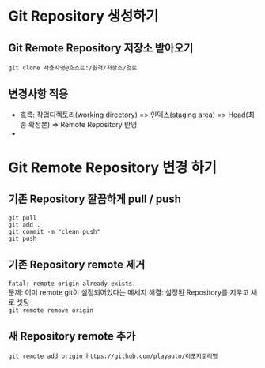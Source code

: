 # Git Repository 생성하기

## Git Remote Repository 저장소 받아오기 
```git clone 사용자명@호스트:/원격/저장소/경로```

## 변경사항 적용
* 흐름: 작업디렉토리(working directory) => 인덱스(staging area) => Head(최종 확정본) => Remote Repository 반영
* 
### 




# Git Remote Repository 변경 하기
## 기존 Repository 깔끔하게 pull / push
```
git pull
git add .
git commit -m "clean push"
git push
```

## 기존 Repository remote 제거
`fatal: remote origin already exists.`  
문제: 이미 remote git이 설정되어있다는 메세지
해결: 설정된 Repository를 지우고 새로 셋팅  
`git remote remove origin`

## 새 Repository remote 추가
```
git remote add origin https://github.com/playauto/리포지토리명
```
